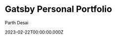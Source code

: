 ---
title: Gatsby Personal Portfolio
github: https://github.com/pycoder2000/portfolio-v4
demo: https://parthdesai.vercel.app/
author: Parth Desai
author_link: https://github.com/pycoder2000
date: 2023-02-22T00:00:00.000Z
description: Personal portfolio website template built with Gatsby
ssg:
  - Gatsby
css: null
cms: null
category:
  - Portfolio
draft: false
publish_date: '2022-05-31T12:19:08Z'
update_date: '2022-07-17T06:56:56Z'
github_star: 5
github_fork: 2
---